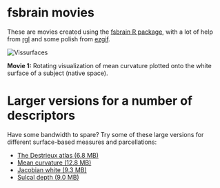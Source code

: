 # fsbrain movies

These are movies created using the [fsbrain R package](https://CRAN.R-project.org/package=fsbrain), with a lot of help from [rgl](https://CRAN.R-project.org/package=rgl) and some polish from [ezgif](http://ezgif.com).

![Vissurfaces](./fsbrain_rot_curv_web.gif?raw=true "Rotating brain mesh with mean curvature plotted onto it, rendered with fsbrain")

**Movie 1:** Rotating visualization of mean curvature plotted onto the white surface of a subject (native space).


# Larger versions for a number of descriptors

Have some bandwidth to spare? Try some of these large versions for different surface-based measures and parcellations:


* [The Destrieux atlas (6.8 MB)](./fsbrain_rot_a2009s.gif)
* [Mean curvature (12.8 MB)](./fsbrain_rot_curv.gif)
* [Jacobian white (9.3 MB)](./fsbrain_rot_jacobian_white.gif)
* [Sulcal depth (9.0 MB)](./fsbrain_rot_sulc.gif)
